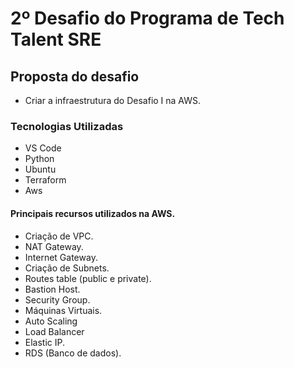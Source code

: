 # 2º Desafio do Programa de Tech Talent SRE

## Proposta do desafio
- Criar a infraestrutura do Desafio I na AWS.

### Tecnologias Utilizadas
- VS Code
- Python
- Ubuntu
- Terraform
- Aws

#### Principais recursos utilizados na AWS.
- Criação de VPC.
- NAT Gateway.
- Internet Gateway.
- Criação de Subnets.
- Routes table (public e private).
- Bastion Host.
- Security Group.
- Máquinas Virtuais.
- Auto Scaling
- Load Balancer
- Elastic IP.
- RDS (Banco de dados).

